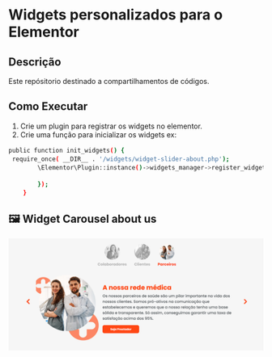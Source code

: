 # Widgets personalizados para o Elementor

## Descrição

Este repósitorio destinado a compartilhamentos de códigos.


## Como Executar

1. Crie um plugin para registrar os widgets no elementor.
2. Crie uma função para inicializar os widgets ex:

```bash
public function init_widgets() {
 require_once( __DIR__ . '/widgets/widget-slider-about.php');
	    \Elementor\Plugin::instance()->widgets_manager->register_widget_type(new \My_Widget_slider_about() );

        });
	}
```
## 🖼️ Widget Carousel about us

<img src="imgs/carousel-aboutus-image.webp">